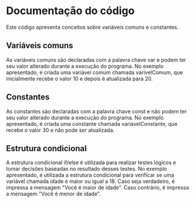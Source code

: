 # Documentação do código

Este código apresenta conceitos sobre variáveis comuns e constantes.

## Variáveis comuns

As variáveis comuns são declaradas com a palavra chave var e podem ter seu valor alterado durante a execução do programa. No exemplo apresentado, é criada uma variável comum chamada varivelComum, que inicialmente recebe o valor 10 e depois é atualizada para 20.

## Constantes

As constantes são declaradas com a palavra chave const e não podem ter seu valor alterado durante a execução do programa. No exemplo apresentado, é criada uma constante chamada variavelConstante, que recebe o valor 30 e não pode ser atualizada.

## Estrutura condicional

A estrutura condicional if/else é utilizada para realizar testes lógicos e tomar decisões baseadas no resultado desses testes. No exemplo apresentado, é utilizada a estrutura condicional para verificar se uma variável chamada idade é maior ou igual a 18. Caso seja verdadeiro, é impressa a mensagem "Você é maior de idade". Caso contrário, é impressa a mensagem "Você é menor de idade".